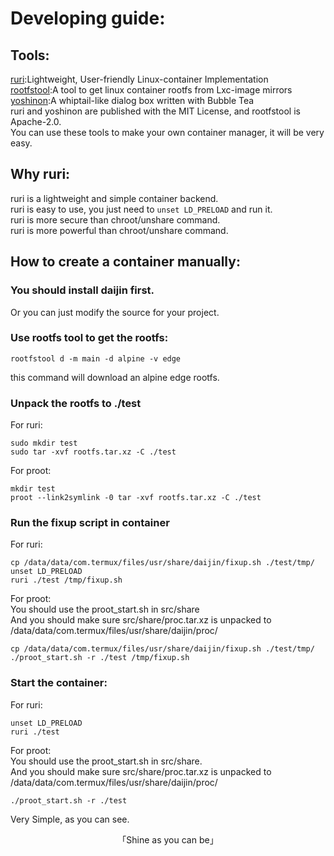 # Developing guide:
## Tools:
[ruri](https://github.com/Moe-hacker/ruri):Lightweight, User-friendly Linux-container Implementation         
[rootfstool](https://github.com/Moe-hacker/rootfstool):A tool to get linux container rootfs from Lxc-image mirrors      
[yoshinon](https://github.com/Moe-hacker/yoshinon):A whiptail-like dialog box written with Bubble Tea      
ruri and yoshinon are published with the MIT License, and rootfstool is Apache-2.0.      
You can use these tools to make your own container manager, it will be very easy.      
## Why ruri:
ruri is a lightweight and simple container backend.      
ruri is easy to use, you just need to `unset LD_PRELOAD` and run it.      
ruri is more secure than chroot/unshare command.      
ruri is more powerful than chroot/unshare command.       
## How to create a container manually:
### You should install daijin first.
Or you can just modify the source for your project.          
### Use rootfs tool to get the rootfs:
```
rootfstool d -m main -d alpine -v edge
```
this command will download an alpine edge rootfs.      
### Unpack the rootfs to ./test
For ruri:      
```
sudo mkdir test
sudo tar -xvf rootfs.tar.xz -C ./test
```
For proot:       
```
mkdir test
proot --link2symlink -0 tar -xvf rootfs.tar.xz -C ./test
```
### Run the fixup script in container
For ruri:      
```
cp /data/data/com.termux/files/usr/share/daijin/fixup.sh ./test/tmp/
unset LD_PRELOAD
ruri ./test /tmp/fixup.sh
```
For proot:      
You should use the proot_start.sh in src/share      
And you should make sure src/share/proc.tar.xz is unpacked to /data/data/com.termux/files/usr/share/daijin/proc/      
```
cp /data/data/com.termux/files/usr/share/daijin/fixup.sh ./test/tmp/
./proot_start.sh -r ./test /tmp/fixup.sh
```
### Start the container:
For ruri:      
```
unset LD_PRELOAD
ruri ./test
```
For proot:      
You should use the proot_start.sh in src/share.      
And you should make sure src/share/proc.tar.xz is unpacked to /data/data/com.termux/files/usr/share/daijin/proc/      
```
./proot_start.sh -r ./test
```
Very Simple, as you can see.      

<p align="center">「Shine as you can be」</p>
